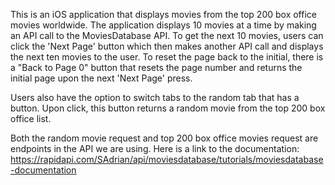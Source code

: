 This is an iOS application that displays movies from the top 200 box office movies worldwide. The application displays 10 movies at a time by making an API call to the MoviesDatabase API. To get the next 10 movies, users can click the 'Next Page' button which then makes another API call and displays the next ten movies to the user. To reset the page back to the initial, there is a "Back to Page 0" button that resets the page number and returns the initial page upon the next 'Next Page' press.

Users also have the option to switch tabs to the random tab that has a button. Upon click, this button returns a random movie from the top 200 box office list.

Both the random movie request and top 200 box office movies request are endpoints in the API we are using. Here is a link to the documentation: https://rapidapi.com/SAdrian/api/moviesdatabase/tutorials/moviesdatabase-documentation
